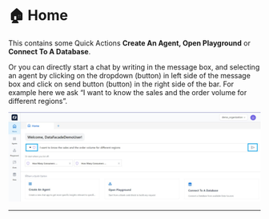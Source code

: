 # 🏠 Home

This contains some Quick Actions **Create An Agent, Open Playground** or **Connect To A Database**. 

Or you can directly start a chat by writing in the message box, and selecting an agent by clicking on the dropdown (button) in left side of the message box and click on send button  (button) in the right side of the bar. For example here we ask “I want to know the sales and the order volume for different regions”.

![Untitled](https://raw.githubusercontent.com/soumya-df/Documentations/903f167e062be559af1f77d5c1f2b5a5b8df4f90/onboarding/home/Home%20716784159333427696d89faa069570fb/Untitled.png)

---
